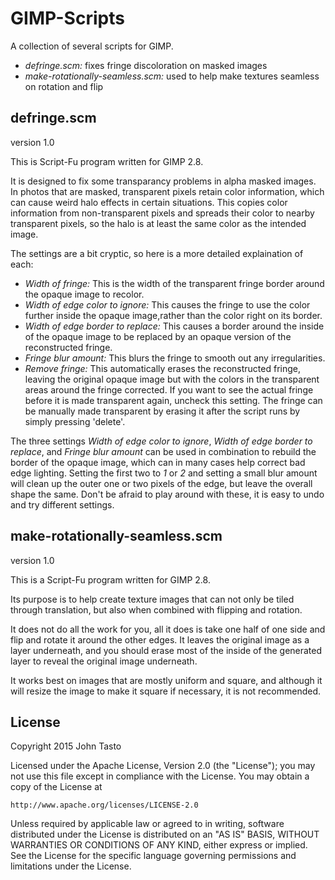 # GIMP-Scripts

A collection of several scripts for GIMP.

- *defringe.scm:* fixes fringe discoloration on masked images
- *make-rotationally-seamless.scm:* used to help make textures seamless on rotation and flip

## defringe.scm
version 1.0

This is Script-Fu program written for GIMP 2.8.

It is designed to fix some transparancy problems in alpha masked images.  In photos that are masked, transparent pixels retain color information, which can cause weird halo effects in certain situations.  This copies color information from non-transparent pixels and spreads their color to nearby transparent pixels, so the halo is at least the same color as the intended image.

The settings are a bit cryptic, so here is a more detailed explaination of each:

- *Width of fringe:* This is the width of the transparent fringe border around the opaque image
  to recolor.
- *Width of edge color to ignore:* This causes the fringe to use the color further inside the opaque image,rather than the color right on its border.
- *Width of edge border to replace:* This causes a border around the inside of the opaque image to be replaced by an opaque version of the reconstructed fringe.
- *Fringe blur amount:* This blurs the fringe to smooth out any irregularities.
- *Remove fringe:* This automatically erases the reconstructed fringe, leaving the original opaque image but with the colors in the transparent areas around the fringe corrected.  If you want to see the actual fringe before it is made transparent again, uncheck this setting.  The fringe can be manually made transparent by erasing it after the script runs by simply pressing 'delete'.

The three settings *Width of edge color to ignore*, *Width of edge border to replace*, and *Fringe blur amount* can be used in combination to rebuild the border of the opaque image, which can in many cases help correct bad edge lighting.  Setting the first two to *1* or *2* and setting a small blur amount will clean up the outer one or two pixels of the edge, but leave the overall shape the same.  Don't be afraid to play around with these, it is easy to undo and try different settings.

## make-rotationally-seamless.scm
version 1.0

This is a Script-Fu program written for GIMP 2.8.

Its purpose is to help create texture images that can not only be tiled through translation, but also when combined with flipping and rotation.

It does not do all the work for you, all it does is take one half of one side and flip and rotate it around the other edges.  It leaves the original image as a layer underneath, and you should erase most of the inside of the generated layer to reveal the original image underneath.

It works best on images that are mostly uniform and square, and although it will resize the image to make it square if necessary, it is not recommended.

## License

Copyright 2015 John Tasto

Licensed under the Apache License, Version 2.0 (the "License");
you may not use this file except in compliance with the License.
You may obtain a copy of the License at

    http://www.apache.org/licenses/LICENSE-2.0

Unless required by applicable law or agreed to in writing, software
distributed under the License is distributed on an "AS IS" BASIS,
WITHOUT WARRANTIES OR CONDITIONS OF ANY KIND, either express or implied.
See the License for the specific language governing permissions and
limitations under the License.
